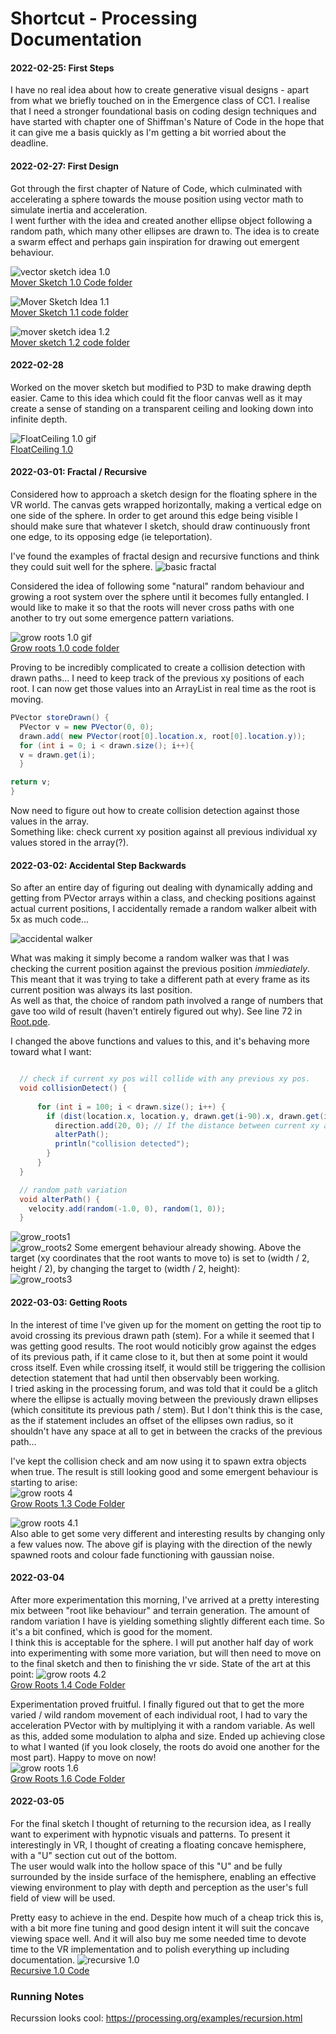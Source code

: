 # Shortcut - Processing Documentation

#### 2022-02-25: First Steps
I have no real idea about how to create generative visual designs - apart from what we briefly touched on in the Emergence class of CC1. 
I realise that I need a stronger foundational basis on coding design techniques and have started with chapter one of Shiffman's Nature of Code in the hope that it can give me a basis quickly as I'm getting a bit worried about the deadline.

#### 2022-02-27: First Design
Got through the first chapter of Nature of Code, which culminated with accelerating a sphere towards the mouse position using vector math to simulate inertia and acceleration.   
I went further with the idea and created another ellipse object following a random path, which many other ellipses are drawn to. The idea is to create a swarm effect and perhaps gain inspiration for drawing out emergent behaviour. 


![vector sketch idea 1.0](../ASSETS/MoverSketch_1.0.gif)   
[Mover Sketch 1.0 Code folder](../PROCESSING/Mover_1/)   

 
![Mover Sketch Idea 1.1](../ASSETS/MoverSketch_1.1.gif)   
[Mover Sketch 1.1 code folder](../PROCESSING/Mover_1_1/)  

 
![mover sketch idea 1.2](../ASSETS/MoverSketch1_2.gif)   
[Mover sketch 1.2 code folder](../PROCESSING/Mover_1_2/)  

#### 2022-02-28
Worked on the mover sketch but modified to P3D to make drawing depth easier. 
Came to this idea which could fit the floor canvas well as it may create a sense of standing on a transparent ceiling and looking down into infinite depth. 


![FloatCeiling 1.0 gif](../PROCESSING/FloatCeiling_1_0/FloatCeiling1.0.gif)   
[FloatCeiling 1.0](../PROCESSING/FloatCeiling_1_0/FloatCeiling_1_0.pde)


#### 2022-03-01: Fractal / Recursive
Considered how to approach a sketch design for the floating sphere in the VR world. The canvas gets wrapped horizontally, making a vertical edge on one side of the sphere. In order to get around this edge being visible I should make sure that whatever I sketch, should draw continuously front one edge, to its opposing edge (ie teleportation). 

I've found the examples of fractal design and recursive functions and think they could suit well for the sphere. 
![basic fractal](../ASSETS/basic_fractal.png)

Considered the idea of following some "natural" random behaviour and growing a root system over the sphere until it becomes fully entangled. I would like to make it so that the roots will never cross paths with one another to try out some emergence pattern variations. 


![grow roots 1.0 gif](../processing/GrowRoots_1_0/growRoots1.0.gif)   
[Grow roots 1.0 code folder](../PROCESSING/GrowRoots_1_0/)   

Proving to be incredibly complicated to create a collision detection with drawn paths... 
I need to keep track of the previous xy positions of each root. I can now get those values into an ArrayList in real time as the root is moving. 
```java
PVector storeDrawn() {
  PVector v = new PVector(0, 0);
  drawn.add( new PVector(root[0].location.x, root[0].location.y));
  for (int i = 0; i < drawn.size(); i++){
  v = drawn.get(i);
  }

return v;
}
```
Now need to figure out how to create collision detection against those values in the array.    
Something like: check current xy position against all previous individual xy values stored in the array(?).

#### 2022-03-02: Accidental Step Backwards
So after an entire day of figuring out dealing with dynamically adding and getting from PVector arrays within a class, and checking positions against actual current positions, I accidentally remade a random walker albeit with 5x as much code...

![accidental walker](../ASSETS/accidental_walker.png)

What was making it simply become a random walker was that I was checking the current position against the previous position *immiediately*. This meant that it was trying to take a different path at every frame as its current position was always its last position.    
As well as that, the choice of random path involved a range of numbers that gave too wild of result (haven't entirely figured out why). See line 72 in [Root.pde](../PROCESSING/GrowRoots_1_1/Root.pde).

I changed the above functions and values to this, and it's behaving more toward what I want:    
```java 

  // check if current xy pos will collide with any previous xy pos. 
  void collisionDetect() {
    
      for (int i = 100; i < drawn.size(); i++) {
        if (dist(location.x, location.y, drawn.get(i-90).x, drawn.get(i-90).y) < 40) {
          direction.add(20, 0); // If the distance between current xy and all previous xy positions starting 90 iterations before, do this.
          alterPath();
          println("collision detected");
        }
      }
  }

  // random path variation
  void alterPath() {
    velocity.add(random(-1.0, 0), random(1, 0));
  }
  ```

  ![grow_roots1](../ASSETS/grow_roots1.png)   
  ![grow_roots2](../ASSETS/grow_roots2.png)
  Some emergent behaviour already showing. Above the target (xy coordinates that the root wants to move to) is set to (width / 2, height / 2), by changing the target to (width / 2, height):      
  ![grow_roots3](../ASSETS/grow_roots3.png)

#### 2022-03-03: Getting Roots
In the interest of time I've given up for the moment on getting the root tip to avoid crossing its previous drawn path (stem). For a while it seemed that I was getting good results. The root would noticibly grow against the edges of its previous path, if it came close to it, but then at some point it would cross itself. Even while crossing itself, it would still be triggering the collision detection statement that had until then observably been working.    
I tried asking in the processing forum, and was told that it could be a glitch where the ellipse is actually moving between the previously drawn ellipses (which consititute its previous path / stem). But I don't think this is the case, as the if statement includes an offset of the ellipses own radius, so it shouldn't have any space at all to get in between the cracks of the previous path...

I've kept the collision check and am now using it to spawn extra objects when true. The result is still looking good and some emergent behaviour is starting to arise:    
![grow roots 4](../ASSETS/grow_roots4.png)   
[Grow Roots 1.3 Code Folder](../PROCESSING/GrowRoots_1_3/)   

![grow roots 4.1](../PROCESSING/GrowRoots_1_4/grow%20roots%201.4.0.gif)   
Also able to get some very different and interesting results by changing only a few values now. The above gif is playing with the direction of the newly spawned roots and colour fade functioning with gaussian noise.    

#### 2022-03-04
After more experimentation this morning, I've arrived at a pretty interesting mix between "root like behaviour" and terrain generation. The amount of random variation I have is yielding something slightly different each time. So it's a bit confined, which is good for the moment.    
I think this is acceptable for the sphere. I will put another half day of work into experimenting with some more variation, but will then need to move on to the final sketch and then to finishing the vr side. State of the art at this point:
![grow roots 4.2](../PROCESSING/GrowRoots_1_4/GrowRoots1.4.1.gif)    
[Grow Roots 1.4 Code Folder](../PROCESSING/GrowRoots_1_4/)    

Experimentation proved fruitful. 
I finally figured out that to get the more varied / wild random movement of each individual root, I had to vary the acceleration PVector with by multiplying it with a random variable. As well as this, added some modulation to alpha and size. Ended up achieving close to what I wanted (if you look closely, the roots do avoid one another for the most part). Happy to move on now!    
![grow roots 1.6](../PROCESSING/GrowRoots_1_6/Exports/GrowRoots1.6.2.gif)   
[Grow Roots 1.6 Code Folder](../PROCESSING/GrowRoots_1_6/)


#### 2022-03-05
For the final sketch I thought of returning to the recursion idea, as I really want to experiment with hypnotic visuals and patterns. To present it interestingly in VR, I thought of creating a floating concave hemisphere, with a "U" section cut out of the bottom.    
The user would walk into the hollow space of this "U" and be fully surrounded by the inside surface of the hemisphere, enabling an effective viewing environment to play with depth and perception as the user's full field of view will be used. 

Pretty easy to achieve in the end. Despite how much of a cheap trick this is, with a bit more fine tuning and good design intent it will suit the concave viewing space well. And it will also buy me some needed time to devote time to the VR implementation and to polish everything up including documentation.
![recursive 1.0](../PROCESSING/Recursive_1_0/Recursive1.0.gif)   
[Recursive 1.0 Code](../PROCESSING/Recursive_1_0/Recursive_1_0.pde)





### Running Notes
Recurssion looks cool: https://processing.org/examples/recursion.html